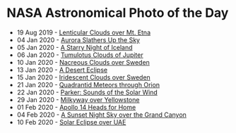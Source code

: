 # NASA Astronomical Photo of the Day
- 19 Aug 2019 - [Lenticular Clouds over Mt. Etna](https://apod.nasa.gov/apod/ap190819.html)
- 04 Jan 2020 - [Aurora Slathers Up the Sky](https://apod.nasa.gov/apod/ap200104.html)
- 05 Jan 2020 - [A Starry Night of Iceland](https://apod.nasa.gov/apod/ap200105.html)
- 06 Jan 2020 - [Tumulotus Clouds of Jupiter](https://apod.nasa.gov/apod/ap200106.html)
- 10 Jan 2020 - [Nacreous Clouds over Sweden](https://apod.nasa.gov/apod/ap200110.html)
- 13 Jan 2020 - [A Desert Eclipse](https://apod.nasa.gov/apod/ap200113.html)
- 15 Jan 2020 - [Iridescent Clouds over Sweden](https://apod.nasa.gov/apod/ap200115.html)
- 21 Jan 2020 - [Quadrantid Meteors through Orion](https://apod.nasa.gov/apod/ap200120.html)
- 22 Jan 2020 - [Parker: Sounds of the Solar Wind](https://apod.nasa.gov/apod/ap200121.html)
- 29 Jan 2020 - [Milkyway over Yellowstone](https://apod.nasa.gov/apod/ap200129.html)
- 01 Feb 2020 - [Apollo 14 Heads for Home](https://apod.nasa.gov/apod/ap200201.html)
- 04 Feb 2020 - [A Sunset Night Sky over the Grand Canyon](https://apod.nasa.gov/apod/ap200204.html)
- 10 Feb 2020 - [Solar Eclipse over UAE](https://apod.nasa.gov/apod/ap200210.html)
